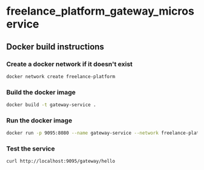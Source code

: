 # freelance_platform_gateway_microservice

## Docker build instructions

### Create a docker network if it doesn't exist
```bash
docker network create freelance-platform
```

### Build the docker image
```bash
docker build -t gateway-service .
```

### Run the docker image
```bash
docker run -p 9095:8080 --name gateway-service --network freelance-platform gateway-service
```

### Test the service
```bash
curl http://localhost:9095/gateway/hello
```

